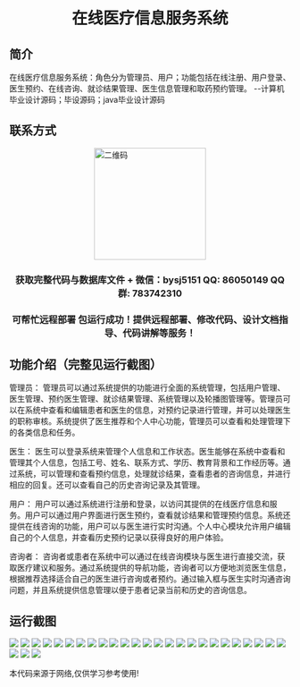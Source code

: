 <p><h1 align="center">在线医疗信息服务系统</h1></p>

## 简介
在线医疗信息服务系统：角色分为管理员、用户；功能包括在线注册、用户登录、医生预约、在线咨询、就诊结果管理、医生信息管理和取药预约管理。    --计算机毕业设计源码；毕设源码；java毕业设计源码


## 联系方式
<img src="https://bs-1329754181.cos.ap-shanghai.myqcloud.com/wx.jpg" alt="二维码" style="display: block; margin: 0 auto;" width="200px">
<p><h3 align="center">获取完整代码与数据库文件 + 微信：bysj5151 QQ: 86050149 QQ群: 783742310</h3></p>
<p><h3 align="center">可帮忙远程部署 包运行成功！提供远程部署、修改代码、设计文档指导、代码讲解等服务！</h3></p>

## 功能介绍（完整见运行截图）
管理员：  管理员可以通过系统提供的功能进行全面的系统管理，包括用户管理、医生管理、预约医生管理、就诊结果管理、系统管理以及轮播图管理等。管理员可以在系统中查看和编辑患者和医生的信息，对预约记录进行管理，并可以处理医生的职称审核。系统提供了医生推荐和个人中心功能，管理员可以查看和处理管理下的各类信息和任务。

医生：  医生可以登录系统来管理个人信息和工作状态。医生能够在系统中查看和管理其个人信息，包括工号、姓名、联系方式、学历、教育背景和工作经历等。通过系统，可以管理和查看预约信息，处理就诊结果，查看患者的咨询信息，并进行相应的回复。还可以查看自己的历史咨询记录及其管理。

用户：  用户可以通过系统进行注册和登录，以访问其提供的在线医疗信息和服务。用户可以通过用户界面进行医生预约，查看就诊结果和管理预约信息。系统还提供在线咨询的功能，用户可以与医生进行实时沟通。个人中心模块允许用户编辑自己的个人信息，并查看历史预约记录以获得良好的用户体验。

咨询者：  咨询者或患者在系统中可以通过在线咨询模块与医生进行直接交流，获取医疗建议和服务。通过系统提供的导航功能，咨询者可以方便地浏览医生信息，根据推荐选择适合自己的医生进行咨询或者预约。通过输入框与医生实时沟通咨询问题，并且系统提供信息管理以便于患者记录当前和历史的咨询信息。


## 运行截图
![](https://bs-1329754181.cos.ap-shanghai.myqcloud.com/ssm/OnlineMedicalInformationServiceSystem/img/001.jpg)
![](https://bs-1329754181.cos.ap-shanghai.myqcloud.com/ssm/OnlineMedicalInformationServiceSystem/img/002.jpg)
![](https://bs-1329754181.cos.ap-shanghai.myqcloud.com/ssm/OnlineMedicalInformationServiceSystem/img/003.jpg)
![](https://bs-1329754181.cos.ap-shanghai.myqcloud.com/ssm/OnlineMedicalInformationServiceSystem/img/004.jpg)
![](https://bs-1329754181.cos.ap-shanghai.myqcloud.com/ssm/OnlineMedicalInformationServiceSystem/img/005.jpg)
![](https://bs-1329754181.cos.ap-shanghai.myqcloud.com/ssm/OnlineMedicalInformationServiceSystem/img/006.jpg)
![](https://bs-1329754181.cos.ap-shanghai.myqcloud.com/ssm/OnlineMedicalInformationServiceSystem/img/007.jpg)
![](https://bs-1329754181.cos.ap-shanghai.myqcloud.com/ssm/OnlineMedicalInformationServiceSystem/img/008.jpg)
![](https://bs-1329754181.cos.ap-shanghai.myqcloud.com/ssm/OnlineMedicalInformationServiceSystem/img/009.jpg)
![](https://bs-1329754181.cos.ap-shanghai.myqcloud.com/ssm/OnlineMedicalInformationServiceSystem/img/010.jpg)
![](https://bs-1329754181.cos.ap-shanghai.myqcloud.com/ssm/OnlineMedicalInformationServiceSystem/img/011.jpg)
![](https://bs-1329754181.cos.ap-shanghai.myqcloud.com/ssm/OnlineMedicalInformationServiceSystem/img/012.jpg)
![](https://bs-1329754181.cos.ap-shanghai.myqcloud.com/ssm/OnlineMedicalInformationServiceSystem/img/013.jpg)
![](https://bs-1329754181.cos.ap-shanghai.myqcloud.com/ssm/OnlineMedicalInformationServiceSystem/img/014.jpg)
![](https://bs-1329754181.cos.ap-shanghai.myqcloud.com/ssm/OnlineMedicalInformationServiceSystem/img/015.jpg)
![](https://bs-1329754181.cos.ap-shanghai.myqcloud.com/ssm/OnlineMedicalInformationServiceSystem/img/016.jpg)
![](https://bs-1329754181.cos.ap-shanghai.myqcloud.com/ssm/OnlineMedicalInformationServiceSystem/img/017.jpg)
![](https://bs-1329754181.cos.ap-shanghai.myqcloud.com/ssm/OnlineMedicalInformationServiceSystem/img/018.jpg)
![](https://bs-1329754181.cos.ap-shanghai.myqcloud.com/ssm/OnlineMedicalInformationServiceSystem/img/019.jpg)
![](https://bs-1329754181.cos.ap-shanghai.myqcloud.com/ssm/OnlineMedicalInformationServiceSystem/img/020.jpg)
![](https://bs-1329754181.cos.ap-shanghai.myqcloud.com/ssm/OnlineMedicalInformationServiceSystem/img/021.jpg)
![](https://bs-1329754181.cos.ap-shanghai.myqcloud.com/ssm/OnlineMedicalInformationServiceSystem/img/022.jpg)
![](https://bs-1329754181.cos.ap-shanghai.myqcloud.com/ssm/OnlineMedicalInformationServiceSystem/img/023.jpg)
![](https://bs-1329754181.cos.ap-shanghai.myqcloud.com/ssm/OnlineMedicalInformationServiceSystem/img/024.jpg)
![](https://bs-1329754181.cos.ap-shanghai.myqcloud.com/ssm/OnlineMedicalInformationServiceSystem/img/025.jpg)
![](https://bs-1329754181.cos.ap-shanghai.myqcloud.com/ssm/OnlineMedicalInformationServiceSystem/img/026.jpg)
![](https://bs-1329754181.cos.ap-shanghai.myqcloud.com/ssm/OnlineMedicalInformationServiceSystem/img/027.jpg)
![](https://bs-1329754181.cos.ap-shanghai.myqcloud.com/ssm/OnlineMedicalInformationServiceSystem/img/028.jpg)

<p>本代码来源于网络,仅供学习参考使用!</p>
